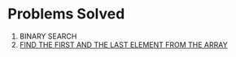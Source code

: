 # Problems Solved

1. BINARY SEARCH 
2. <a href="https://www.codingninjas.com/studio/problems/first-and-last-position-of-an-element-in-sorted-array_1082549?source=youtube&campaign=love_babbar_codestudio2&utm_source=youtube&utm_medium=affiliate&utm_campaign=love_babbar_codestudio2">FIND THE FIRST AND THE LAST ELEMENT FROM THE ARRAY</a>